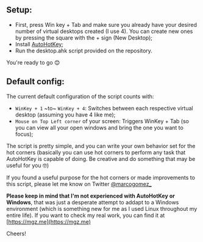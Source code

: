 
## Setup:
- First, press Win key + Tab and make sure you already have your desired number of virtual desktops created (I use 4). You can create new ones by pressing the square with the + sign (New Desktop);
- Install [AutoHotKey](https://www.autohotkey.com/);
- Run the desktop.ahk script provided on the repository.

You're ready to go 😊

## Default config:

The current default configuration of the script counts with:
- `WinKey + 1` ~to~ `WinKey + 4`: Switches between each respective virtual desktop (assuming you have 4 like me);
- `Mouse on Top Left corner` of your screen: Triggers WinKey + Tab (so you can view all your open windows and bring the one you want to focus);

The script is pretty simple, and you can write your own behavior set for the hot corners (basically you can use hot corners to perform any task that AutoHotKey is capable of doing. Be creative and do something that may be useful for you 🤓) 

If you found a useful purpose for the hot corners or made improvements to this script, please let me know on Twitter [@marcogomez_](https://twitter.com/marcogomez_)

**Please keep in mind that I'm not experienced with AutoHotKey or Windows**, that was just a desperate attempt to addapt to a Windows environment (which is something new for me as I used Linux throughout my entire life). If you want to check my real work, you can find it at [https://mgz.me](https://mgz.me)

Cheers!

